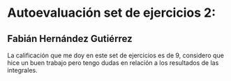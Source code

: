 # Autoevaluación set de ejercicios 2:
## Fabián Hernández Gutiérrez

La calificación que me doy en este set de ejercicios es de 9, considero que hice un buen trabajo pero tengo dudas en relación a los resultados de las integrales.
